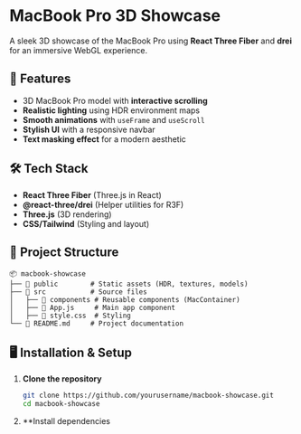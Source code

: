 # MacBook Pro 3D Showcase

A sleek 3D showcase of the MacBook Pro using **React Three Fiber** and **drei** for an immersive WebGL experience.

## 🚀 Features
- 3D MacBook Pro model with **interactive scrolling**
- **Realistic lighting** using HDR environment maps
- **Smooth animations** with `useFrame` and `useScroll`
- **Stylish UI** with a responsive navbar
- **Text masking effect** for a modern aesthetic

## 🛠️ Tech Stack
- **React Three Fiber** (Three.js in React)
- **@react-three/drei** (Helper utilities for R3F)
- **Three.js** (3D rendering)
- **CSS/Tailwind** (Styling and layout)

## 📂 Project Structure
```
📦 macbook-showcase
├── 📂 public        # Static assets (HDR, textures, models)
├── 📂 src           # Source files
│   ├── 📂 components # Reusable components (MacContainer)
│   ├── 📜 App.js     # Main app component
│   ├── 📜 style.css  # Styling
└── 📜 README.md     # Project documentation
```

## 🖥️ Installation & Setup
1. **Clone the repository**
   ```bash
   git clone https://github.com/yourusername/macbook-showcase.git
   cd macbook-showcase
   ```
2. **Install dependencies
